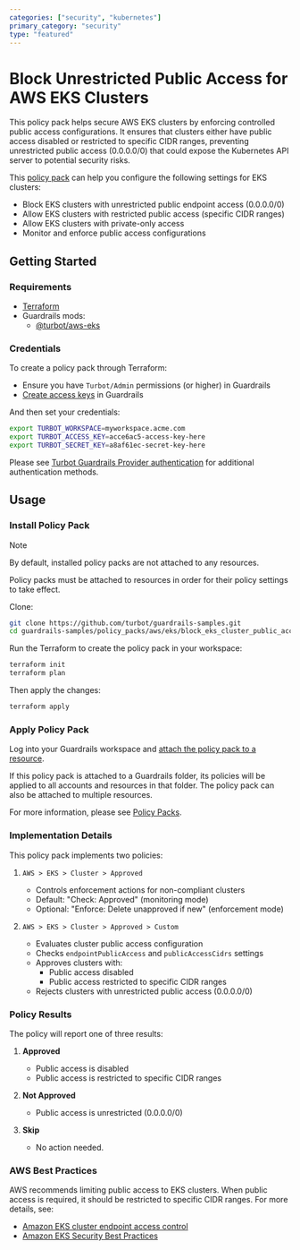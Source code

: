 ```yaml
---
categories: ["security", "kubernetes"]
primary_category: "security"
type: "featured"
---
```


# Block Unrestricted Public Access for AWS EKS Clusters

This policy pack helps secure AWS EKS clusters by enforcing controlled public access configurations. It ensures that clusters either have public access disabled or restricted to specific CIDR ranges, preventing unrestricted public access (0.0.0.0/0) that could expose the Kubernetes API server to potential security risks.

This [policy pack](https://turbot.com/guardrails/docs/concepts/policy-packs) can help you configure the following settings for EKS clusters:

- Block EKS clusters with unrestricted public endpoint access (0.0.0.0/0)
- Allow EKS clusters with restricted public access (specific CIDR ranges)
- Allow EKS clusters with private-only access
- Monitor and enforce public access configurations

## Getting Started

### Requirements

- [Terraform](https://developer.hashicorp.com/terraform/install)
- Guardrails mods:
  - [@turbot/aws-eks](https://hub.guardrails.turbot.com/mods/aws/mods/aws-eks)

### Credentials

To create a policy pack through Terraform:

- Ensure you have `Turbot/Admin` permissions (or higher) in Guardrails
- [Create access keys](https://turbot.com/guardrails/docs/guides/iam/access-keys#generate-a-new-guardrails-api-access-key) in Guardrails

And then set your credentials:

```sh
export TURBOT_WORKSPACE=myworkspace.acme.com
export TURBOT_ACCESS_KEY=acce6ac5-access-key-here
export TURBOT_SECRET_KEY=a8af61ec-secret-key-here
```

Please see [Turbot Guardrails Provider authentication](https://registry.terraform.io/providers/turbot/turbot/latest/docs#authentication) for additional authentication methods.

## Usage

### Install Policy Pack

> [!NOTE]
> By default, installed policy packs are not attached to any resources.
>
> Policy packs must be attached to resources in order for their policy settings to take effect.

Clone:

```sh
git clone https://github.com/turbot/guardrails-samples.git
cd guardrails-samples/policy_packs/aws/eks/block_eks_cluster_public_access
```

Run the Terraform to create the policy pack in your workspace:

```sh
terraform init
terraform plan
```

Then apply the changes:

```sh
terraform apply
```

### Apply Policy Pack

Log into your Guardrails workspace and [attach the policy pack to a resource](https://turbot.com/guardrails/docs/guides/policy-packs#attach-a-policy-pack-to-a-resource).

If this policy pack is attached to a Guardrails folder, its policies will be applied to all accounts and resources in that folder. The policy pack can also be attached to multiple resources.

For more information, please see [Policy Packs](https://turbot.com/guardrails/docs/concepts/policy-packs).

### Implementation Details

This policy pack implements two policies:

1. `AWS > EKS > Cluster > Approved`

   - Controls enforcement actions for non-compliant clusters
   - Default: "Check: Approved" (monitoring mode)
   - Optional: "Enforce: Delete unapproved if new" (enforcement mode)

2. `AWS > EKS > Cluster > Approved > Custom`
   - Evaluates cluster public access configuration
   - Checks `endpointPublicAccess` and `publicAccessCidrs` settings
   - Approves clusters with:
     - Public access disabled
     - Public access restricted to specific CIDR ranges
   - Rejects clusters with unrestricted public access (0.0.0.0/0)

### Policy Results

The policy will report one of three results:

1. **Approved**

   - Public access is disabled
   - Public access is restricted to specific CIDR ranges

2. **Not Approved**

   - Public access is unrestricted (0.0.0.0/0)

3. **Skip**
   - No action needed. 

### AWS Best Practices

AWS recommends limiting public access to EKS clusters. When public access is required, it should be restricted to specific CIDR ranges. For more details, see:

- [Amazon EKS cluster endpoint access control](https://docs.aws.amazon.com/eks/latest/userguide/cluster-endpoint.html)
- [Amazon EKS Security Best Practices](https://docs.aws.amazon.com/eks/latest/userguide/security-best-practices.html)
